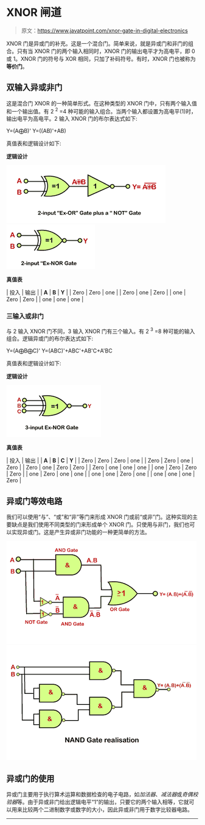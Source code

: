 # XNOR 闸道

> 原文：<https://www.javatpoint.com/xnor-gate-in-digital-electronics>

XNOR 门是异或门的补充。这是一个混合门。简单来说，就是异或门和非门的组合。只有当 XNOR 门的两个输入相同时，XNOR 门的输出电平才为高电平，即 0 或 1。XNOR 门的符号与 XOR 相同，只加了补码符号。有时，XNOR 门也被称为**等价门**。

## 双输入异或非门

这是混合门 XNOR 的一种简单形式。在这种类型的 XNOR 门中，只有两个输入值和一个输出值。有 2 <sup>2</sup> =4 种可能的输入组合。当两个输入都设置为高电平(1)时，输出电平为高电平。2 输入 XNOR 门的布尔表达式如下:

Y=(A⨁B)'
Y=((AB)'+AB)

真值表和逻辑设计如下:

**逻辑设计**

![XNOR Gate](img/d6fb8f3f7a9ec65d68f8a275c7abe437.png)
![XNOR Gate](img/ebb9fe40b356cb4a9d6467993a80d831.png)

**真值表**

| 投入 | 输出 |
| **A** | **B** | **Y** |
| Zero | Zero | one |
| Zero | one | Zero |
| one | Zero | Zero |
| one | one | one |

### 三输入或非门

与 2 输入 XNOR 门不同，3 输入 XNOR 门有三个输入。有 2 <sup>3</sup> =8 种可能的输入组合。逻辑异或门的布尔表达式如下:

Y=(A⨁B⨁C)'
Y=(ABC)'+ABC'+AB'C+A'BC

真值表和逻辑设计如下:

**逻辑设计**

![XNOR Gate](img/04c8926cb6796d9ee77a3875b702a972.png)

**真值表**

| 投入 | 输出 |
| **A** | **B** | **C** | **Y** |
| Zero | Zero | Zero | one |
| Zero | Zero | one | Zero |
| Zero | one | Zero | Zero |
| Zero | one | one | one |
| one | Zero | Zero | Zero |
| one | Zero | one | one |
| one | one | Zero | one |
| one | one | one | Zero |

## 异或门等效电路

我们可以使用“与”、“或”和“非”等门来形成 XNOR 门或前“或非”门。这种实现的主要缺点是我们使用不同类型的门来形成单个 XNOR 门。只使用与非门，我们也可以实现异或门。这是产生异或非门功能的一种更简单的方法。

![XNOR Gate](img/6c41d5da85eaf9439eb82865273175e1.png) ![XNOR Gate](img/f0c3b9a1971e14ad177b12a6daa73fbc.png)

## 异或门的使用

异或门主要用于执行算术运算和数据检查的电子电路，如*加法器*、*减法器*或*奇偶校验器*等。由于异或非门给出逻辑电平“1”的输出，只要它的两个输入相等，它就可以用来比较两个二进制数字或数字的大小，因此异或非门用于数字比较器电路。

* * *